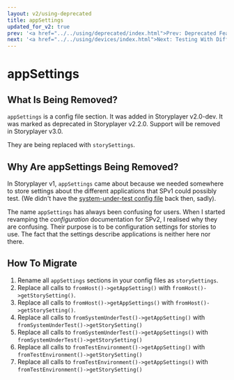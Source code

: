 ```yaml
---
layout: v2/using-deprecated
title: appSettings
updated_for_v2: true
prev: '<a href="../../using/deprecated/index.html">Prev: Deprecated Features</a>'
next: '<a href="../../using/devices/index.html">Next: Testing With Different Devices</a>'
---
```

# appSettings

## What Is Being Removed?

`appSettings` is a config file section. It was added in Storyplayer v2.0-dev. It was marked as deprecated in Storyplayer v2.2.0. Support will be removed in Storyplayer v3.0.

They are being replaced with `storySettings`.

## Why Are appSettings Being Removed?

In Storyplayer v1, `appSettings` came about because we needed somewhere to store settings about the different applications that SPv1 could possibly test. (We didn't have the [system-under-test config file](../configuration/system-under-test-config.html) back then, sadly).

The name `appSettings` has always been confusing for users. When I started revamping the _configuration_ documentation for SPv2, I realised why they are confusing. Their purpose is to be configuration settings for stories to use. The fact that the settings describe applications is neither here nor there.

## How To Migrate

1. Rename all `appSettings` sections in your config files as `storySettings`.
1. Replace all calls to `fromHost()->getAppSetting()` with `fromHost()->getStorySetting()`.
1. Replace all calls to `fromHost()->getAppSettings()` with `fromHost()->getStorySetting()`.
1. Replace all calls to `fromSystemUnderTest()->getAppSetting()` with `fromSystemUnderTest()->getStorySetting()`
1. Replace all calls to `fromSystemUnderTest()->getAppSettings()` with `fromSystemUnderTest()->getStorySetting()`
1. Replace all calls to `fromTestEnvironment()->getAppSetting()` with `fromTestEnvironment()->getStorySetting()`
1. Replace all calls to `fromTestEnvironment()->getAppSettings()` with `fromTestEnvironment()->getStorySetting()`